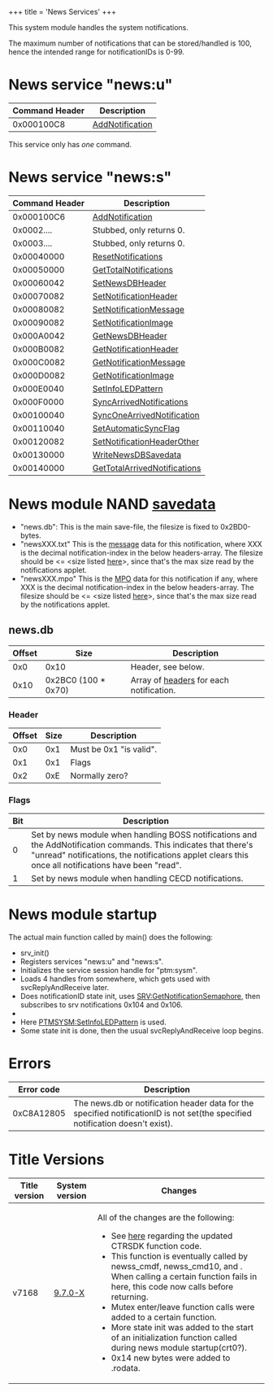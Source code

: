 +++
title = 'News Services'
+++

This system module handles the system notifications.

The maximum number of notifications that can be stored/handled is 100,
hence the intended range for notificationIDs is 0-99.

# News service "news:u"

| Command Header | Description                                         |
|----------------|-----------------------------------------------------|
| 0x000100C8     | [AddNotification](NEWSU:AddNotification "wikilink") |

This service only has *one* command.

# News service "news:s"

| Command Header | Description                                                                   |
|----------------|-------------------------------------------------------------------------------|
| 0x000100C6     | [AddNotification](NEWSS:AddNotification "wikilink")                           |
| 0x0002....     | Stubbed, only returns 0.                                                      |
| 0x0003....     | Stubbed, only returns 0.                                                      |
| 0x00040000     | [ResetNotifications](NEWSS:ResetNotifications "wikilink")                     |
| 0x00050000     | [GetTotalNotifications](NEWSS:GetTotalNotifications "wikilink")               |
| 0x00060042     | [SetNewsDBHeader](NEWSS:SetNewsDBHeader "wikilink")                           |
| 0x00070082     | [SetNotificationHeader](NEWSS:SetNotificationHeader "wikilink")               |
| 0x00080082     | [SetNotificationMessage](NEWSS:SetNotificationMessage "wikilink")             |
| 0x00090082     | [SetNotificationImage](NEWSS:SetNotificationImage "wikilink")                 |
| 0x000A0042     | [GetNewsDBHeader](NEWSS:GetNewsDBHeader "wikilink")                           |
| 0x000B0082     | [GetNotificationHeader](NEWSS:GetNotificationHeader "wikilink")               |
| 0x000C0082     | [GetNotificationMessage](NEWSS:GetNotificationMessage "wikilink")             |
| 0x000D0082     | [GetNotificationImage](NEWSS:GetNotificationImage "wikilink")                 |
| 0x000E0040     | [SetInfoLEDPattern](NEWSS:SetInfoLEDPattern "wikilink")                       |
| 0x000F0000     | [SyncArrivedNotifications](NEWSS:SyncArrivedNotifications "wikilink")         |
| 0x00100040     | [SyncOneArrivedNotification](NEWSS:SyncOneArrivedNotification "wikilink")     |
| 0x00110040     | [SetAutomaticSyncFlag](NEWSS:SetAutomaticSyncFlag "wikilink")                 |
| 0x00120082     | [SetNotificationHeaderOther](NEWSS:SetNotificationHeaderOther "wikilink")     |
| 0x00130000     | [WriteNewsDBSavedata](NEWSS:WriteNewsDBSavedata "wikilink")                   |
| 0x00140000     | [GetTotalArrivedNotifications](NEWSS:GetTotalArrivedNotifications "wikilink") |

# News module NAND [savedata](System_SaveData "wikilink")

- "news.db": This is the main save-file, the filesize is fixed to
  0x2BD0-bytes.
- "newsXXX.txt" This is the [message](NEWSS:AddNotification "wikilink")
  data for this notification, where XXX is the decimal
  notification-index in the below headers-array. The filesize should be
  \<= \<size listed [here](NEWSS:GetNotificationMessage "wikilink")\>,
  since that's the max size read by the notifications applet.
- "newsXXX.mpo" This is the [MPO](NEWSS:AddNotification "wikilink") data
  for this notification if any, where XXX is the decimal
  notification-index in the below headers-array. The filesize should be
  \<= \<size listed [here](NEWSS:GetNotificationImage "wikilink")\>,
  since that's the max size read by the notifications applet.

## news.db

| Offset | Size                 | Description                                                                 |
|--------|----------------------|-----------------------------------------------------------------------------|
| 0x0    | 0x10                 | Header, see below.                                                          |
| 0x10   | 0x2BC0 (100 \* 0x70) | Array of [headers](NEWSS:AddNotification "wikilink") for each notification. |

### Header

| Offset | Size | Description             |
|--------|------|-------------------------|
| 0x0    | 0x1  | Must be 0x1 "is valid". |
| 0x1    | 0x1  | Flags                   |
| 0x2    | 0xE  | Normally zero?          |

### Flags

| Bit | Description                                                                                                                                                                                                             |
|-----|-------------------------------------------------------------------------------------------------------------------------------------------------------------------------------------------------------------------------|
| 0   | Set by news module when handling BOSS notifications and the AddNotification commands. This indicates that there's "unread" notifications, the notifications applet clears this once all notifications have been "read". |
| 1   | Set by news module when handling CECD notifications.                                                                                                                                                                    |

# News module startup

The actual main function called by main() does the following:

- srv_init()
- Registers services "news:u" and "news:s".
- Initializes the service session handle for "ptm:sysm".
- Loads 4 handles from somewhere, which gets used with
  svcReplyAndReceive later.
- Does notificationID state init, uses
  [SRV:GetNotificationSemaphore](SRV:GetNotificationSemaphore "wikilink"),
  then subscribes to srv notifications 0x104 and 0x106.
- <Some func calls>
- Here [PTMSYSM:SetInfoLEDPattern](PTMSYSM:SetInfoLEDPattern "wikilink")
  is used.
- Some state init is done, then the usual svcReplyAndReceive loop
  begins.

# Errors

| Error code | Description                                                                                                                    |
|------------|--------------------------------------------------------------------------------------------------------------------------------|
| 0xC8A12805 | The news.db or notification header data for the specified notificationID is not set(the specified notification doesn't exist). |

# Title Versions

<table>
<thead>
<tr class="header">
<th>Title version</th>
<th>System version</th>
<th>Changes</th>
</tr>
</thead>
<tbody>
<tr class="odd">
<td><p>v7168</p></td>
<td><p><a href="../9.7.0-25" title="wikilink">9.7.0-X</a></p></td>
<td><p>All of the changes are the following:</p>
<ul>
<li>See <a href="../9.7.0-25" title="wikilink">here</a> regarding the
updated CTRSDK function code.</li>
<li>This function is eventually called by newss_cmdf, newss_cmd10, and
<certain function>. When calling a certain function fails in here, this
code now calls <another certain function> before returning.</li>
<li>Mutex enter/leave function calls were added to a certain
function.</li>
<li>More state init was added to the start of an initialization function
called during news module startup(crt0?).</li>
<li>0x14 new bytes were added to .rodata.</li>
</ul></td>
</tr>
</tbody>
</table>
